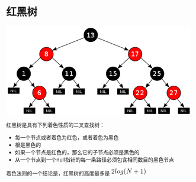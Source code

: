 # 红黑树

![picture](./image/Red_Black_Tree.png)

红黑树是具有下列着色性质的二叉查找树：
* 每一个节点或者着色为红色，或者着色为黑色
* 根是黑色的
* 如果一个节点是红色的，那么它的子节点必须是黑色的
* 从一个节点到一个null指针的每一条路径必须包含相同数目的黑色节点

着色法则的一个结论是，红黑树的高度最多是 ![picture](./image/Red_Black_Equation_1.gif)